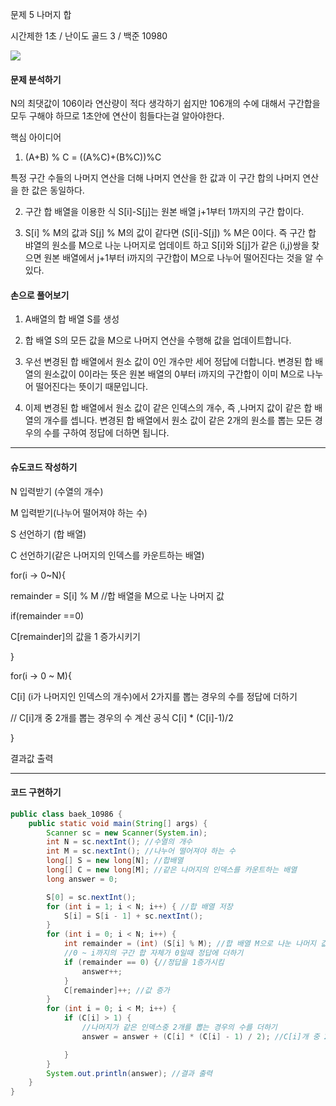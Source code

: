 문제 5 나머지 합 

시간제한 1초 / 난이도 골드 3 / 백준 10980 

![](https://velog.velcdn.com/images/kr_diosamor/post/8ab5e258-7d7b-4574-a775-bb3fed2a2925/image.png)



#### 문제 분석하기

N의 최댓값이 106이라 연산량이 적다 생각하기 쉽지만 106개의 수에 대해서 구간합을 모두 구해야 하므로 1초안에 연산이 힘들다는걸 알아야한다. 

핵심 아이디어

1) (A+B) % C = ((A%C)+(B%C))%C 

특정 구간 수들의 나머지 연산을 더해 나머지 연산을 한 값과 이 구간 합의 나머지 연산을 한 값은 동일하다.

2) 구간 합 배열을 이용한 식 S[i]-S[j]는 원본 배열 j+1부터 1까지의 구간 합이다.

3) S[i] % M의 값과 S[j] % M의 값이 같다면 (S[i]-S[j]) % M은 0이다. 즉 구간 합 뱌열의 원소를 M으로 나눈 나머지로 업데이트 하고 S[i]와 S[j]가 같은 (i,j)쌍을 찾으면 원본 배열에서 j+1부터 i까지의 구간합이 M으로 나누어 떨어진다는 것을 알 수 있다.

#### 손으로 풀어보기

1) A배열의 합 배열 S를 생성

2) 합 배열 S의 모든 값을 M으로 나머지 연산을 수행해 값을 업데이트합니다.

3) 우선 변경된 합 배열에서 원소 값이 0인 개수만 세어 정답에 더합니다. 변경된 합 배열의 원소값이 0이라는 뜻은 원본 배열의 0부터 i까지의 구간합이 이미 M으로 나누어 떨어진다는 뜻이기 때문입니다.

3) 이제 변경된 합 배열에서 원소 값이 같은 인덱스의 개수, 즉 ,나머지 값이 같은 합 배열의 개수를 셉니다. 변경된 합 배열에서 원소 값이 같은 2개의 원소를 뽑는 모든 경우의 수를 구하여 정답에 더하면 됩니다. 



------

#### 슈도코드 작성하기

N 입력받기 (수열의 개수)

M 입력받기(나누어 떨어져야 하는 수)

S 선언하기 (합 배열)

C 선언하기(같은 나머지의 인덱스를 카운트하는 배열)

for(i → 0~N){

remainder = S[i] % M //합 배열을 M으로 나눈 나머지 값

if(remainder ==0)

C[remainder]의 값을 1 증가시키기

} 

for(i → 0 ~ M){

C[i] (i가 나머지인 인덱스의 개수)에서 2가지를 뽑는 경우의 수를 정답에 더하기

// C[i]개 중 2개를 뽑는 경우의 수 계산 공식 C[i] * (C[i]-1)/2

}

결과값 출력

------

#### 코드 구현하기

```java
public class baek_10986 {
    public static void main(String[] args) {
        Scanner sc = new Scanner(System.in);
        int N = sc.nextInt(); //수열의 개수 
        int M = sc.nextInt(); //나누어 떨어져야 하는 수
        long[] S = new long[N]; //합배열 
        long[] C = new long[M]; //같은 나머지의 인덱스를 카운트하는 배열
        long answer = 0;

        S[0] = sc.nextInt();
        for (int i = 1; i < N; i++) { //합 배열 저장
            S[i] = S[i - 1] + sc.nextInt();
        }
        for (int i = 0; i < N; i++) {
            int remainder = (int) (S[i] % M); //합 배열 M으로 나눈 나머지 값
            //0 ~ i까지의 구간 합 자체가 0일때 정답에 더하기
            if (remainder == 0) {//정답을 1증가시킴
                answer++;
            }
            C[remainder]++; //값 증가
        }
        for (int i = 0; i < M; i++) {
            if (C[i] > 1) {
                //나머지가 같은 인덱스중 2개를 뽑는 경우의 수를 더하기
                answer = answer + (C[i] * (C[i] - 1) / 2); //C[i]개 중 2개를 뽑는 경우의 수 계산 공식 C[i]*(C[i]-1) / 2

            }
        }
        System.out.println(answer); //결과 출력
    }
}
```


